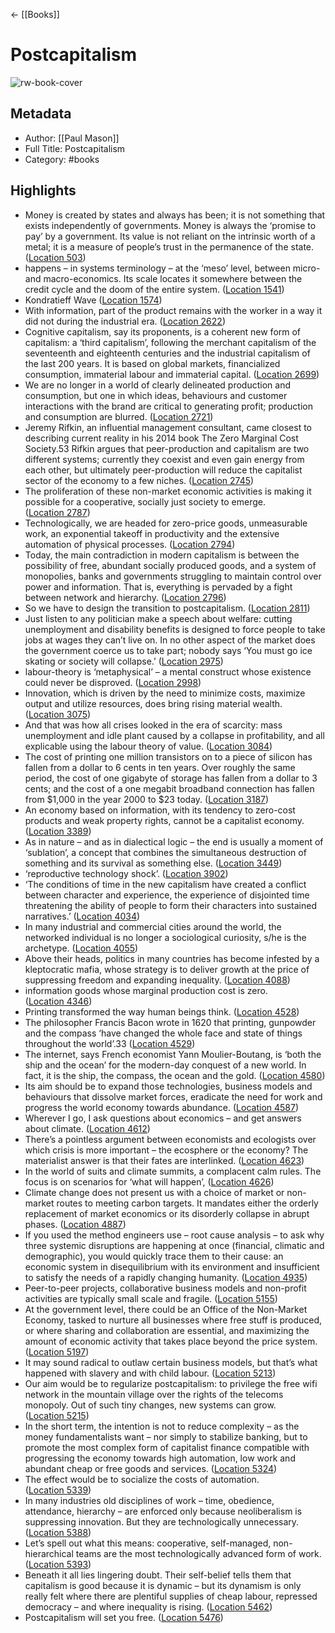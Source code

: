← [[Books]]


# Postcapitalism
![rw-book-cover](https://images-na.ssl-images-amazon.com/images/I/61Gd1NvkmlL._SL200_.jpg)

## Metadata
- Author: [[Paul Mason]]
- Full Title: Postcapitalism
- Category: #books

## Highlights
- Money is created by states and always has been; it is not something that exists independently of governments. Money is always the ‘promise to pay’ by a government. Its value is not reliant on the intrinsic worth of a metal; it is a measure of people’s trust in the permanence of the state. ([Location 503](https://readwise.io/to_kindle?action=open&asin=B011I42XQ0&location=503))
- happens – in systems terminology – at the ‘meso’ level, between micro- and macro-economics. Its scale locates it somewhere between the credit cycle and the doom of the entire system. ([Location 1541](https://readwise.io/to_kindle?action=open&asin=B011I42XQ0&location=1541))
- Kondratieff Wave ([Location 1574](https://readwise.io/to_kindle?action=open&asin=B011I42XQ0&location=1574))
- With information, part of the product remains with the worker in a way it did not during the industrial era. ([Location 2622](https://readwise.io/to_kindle?action=open&asin=B011I42XQ0&location=2622))
- Cognitive capitalism, say its proponents, is a coherent new form of capitalism: a ‘third capitalism’, following the merchant capitalism of the seventeenth and eighteenth centuries and the industrial capitalism of the last 200 years. It is based on global markets, financialized consumption, immaterial labour and immaterial capital. ([Location 2699](https://readwise.io/to_kindle?action=open&asin=B011I42XQ0&location=2699))
- We are no longer in a world of clearly delineated production and consumption, but one in which ideas, behaviours and customer interactions with the brand are critical to generating profit; production and consumption are blurred. ([Location 2721](https://readwise.io/to_kindle?action=open&asin=B011I42XQ0&location=2721))
- Jeremy Rifkin, an influential management consultant, came closest to describing current reality in his 2014 book The Zero Marginal Cost Society.53 Rifkin argues that peer-production and capitalism are two different systems; currently they coexist and even gain energy from each other, but ultimately peer-production will reduce the capitalist sector of the economy to a few niches. ([Location 2745](https://readwise.io/to_kindle?action=open&asin=B011I42XQ0&location=2745))
- The proliferation of these non-market economic activities is making it possible for a cooperative, socially just society to emerge. ([Location 2787](https://readwise.io/to_kindle?action=open&asin=B011I42XQ0&location=2787))
- Technologically, we are headed for zero-price goods, unmeasurable work, an exponential takeoff in productivity and the extensive automation of physical processes. ([Location 2794](https://readwise.io/to_kindle?action=open&asin=B011I42XQ0&location=2794))
- Today, the main contradiction in modern capitalism is between the possibility of free, abundant socially produced goods, and a system of monopolies, banks and governments struggling to maintain control over power and information. That is, everything is pervaded by a fight between network and hierarchy. ([Location 2796](https://readwise.io/to_kindle?action=open&asin=B011I42XQ0&location=2796))
- So we have to design the transition to postcapitalism. ([Location 2811](https://readwise.io/to_kindle?action=open&asin=B011I42XQ0&location=2811))
- Just listen to any politician make a speech about welfare: cutting unemployment and disability benefits is designed to force people to take jobs at wages they can’t live on. In no other aspect of the market does the government coerce us to take part; nobody says ‘You must go ice skating or society will collapse.’ ([Location 2975](https://readwise.io/to_kindle?action=open&asin=B011I42XQ0&location=2975))
- labour-theory is ‘metaphysical’ – a mental construct whose existence could never be disproved. ([Location 2998](https://readwise.io/to_kindle?action=open&asin=B011I42XQ0&location=2998))
- Innovation, which is driven by the need to minimize costs, maximize output and utilize resources, does bring rising material wealth. ([Location 3075](https://readwise.io/to_kindle?action=open&asin=B011I42XQ0&location=3075))
- And that was how all crises looked in the era of scarcity: mass unemployment and idle plant caused by a collapse in profitability, and all explicable using the labour theory of value. ([Location 3084](https://readwise.io/to_kindle?action=open&asin=B011I42XQ0&location=3084))
- The cost of printing one million transistors on to a piece of silicon has fallen from a dollar to 6 cents in ten years. Over roughly the same period, the cost of one gigabyte of storage has fallen from a dollar to 3 cents; and the cost of a one megabit broadband connection has fallen from $1,000 in the year 2000 to $23 today. ([Location 3187](https://readwise.io/to_kindle?action=open&asin=B011I42XQ0&location=3187))
- An economy based on information, with its tendency to zero-cost products and weak property rights, cannot be a capitalist economy. ([Location 3389](https://readwise.io/to_kindle?action=open&asin=B011I42XQ0&location=3389))
- As in nature – and as in dialectical logic – the end is usually a moment of ‘sublation’, a concept that combines the simultaneous destruction of something and its survival as something else. ([Location 3449](https://readwise.io/to_kindle?action=open&asin=B011I42XQ0&location=3449))
- ‘reproductive technology shock’. ([Location 3902](https://readwise.io/to_kindle?action=open&asin=B011I42XQ0&location=3902))
- ‘The conditions of time in the new capitalism have created a conflict between character and experience, the experience of disjointed time threatening the ability of people to form their characters into sustained narratives.’ ([Location 4034](https://readwise.io/to_kindle?action=open&asin=B011I42XQ0&location=4034))
- In many industrial and commercial cities around the world, the networked individual is no longer a sociological curiosity, s/he is the archetype. ([Location 4055](https://readwise.io/to_kindle?action=open&asin=B011I42XQ0&location=4055))
- Above their heads, politics in many countries has become infested by a kleptocratic mafia, whose strategy is to deliver growth at the price of suppressing freedom and expanding inequality. ([Location 4088](https://readwise.io/to_kindle?action=open&asin=B011I42XQ0&location=4088))
- information goods whose marginal production cost is zero. ([Location 4346](https://readwise.io/to_kindle?action=open&asin=B011I42XQ0&location=4346))
- Printing transformed the way human beings think. ([Location 4528](https://readwise.io/to_kindle?action=open&asin=B011I42XQ0&location=4528))
- The philosopher Francis Bacon wrote in 1620 that printing, gunpowder and the compass ‘have changed the whole face and state of things throughout the world’.33 ([Location 4529](https://readwise.io/to_kindle?action=open&asin=B011I42XQ0&location=4529))
- The internet, says French economist Yann Moulier-Boutang, is ‘both the ship and the ocean’ for the modern-day conquest of a new world. In fact, it is the ship, the compass, the ocean and the gold. ([Location 4580](https://readwise.io/to_kindle?action=open&asin=B011I42XQ0&location=4580))
- Its aim should be to expand those technologies, business models and behaviours that dissolve market forces, eradicate the need for work and progress the world economy towards abundance. ([Location 4587](https://readwise.io/to_kindle?action=open&asin=B011I42XQ0&location=4587))
- Wherever I go, I ask questions about economics – and get answers about climate. ([Location 4612](https://readwise.io/to_kindle?action=open&asin=B011I42XQ0&location=4612))
- There’s a pointless argument between economists and ecologists over which crisis is more important – the ecosphere or the economy? The materialist answer is that their fates are interlinked. ([Location 4623](https://readwise.io/to_kindle?action=open&asin=B011I42XQ0&location=4623))
- In the world of suits and climate summits, a complacent calm rules. The focus is on scenarios for ‘what will happen’, ([Location 4626](https://readwise.io/to_kindle?action=open&asin=B011I42XQ0&location=4626))
- Climate change does not present us with a choice of market or non-market routes to meeting carbon targets. It mandates either the orderly replacement of market economics or its disorderly collapse in abrupt phases. ([Location 4887](https://readwise.io/to_kindle?action=open&asin=B011I42XQ0&location=4887))
- If you used the method engineers use – root cause analysis – to ask why three systemic disruptions are happening at once (financial, climatic and demographic), you would quickly trace them to their cause: an economic system in disequilibrium with its environment and insufficient to satisfy the needs of a rapidly changing humanity. ([Location 4935](https://readwise.io/to_kindle?action=open&asin=B011I42XQ0&location=4935))
- Peer-to-peer projects, collaborative business models and non-profit activities are typically small scale and fragile. ([Location 5155](https://readwise.io/to_kindle?action=open&asin=B011I42XQ0&location=5155))
- At the government level, there could be an Office of the Non-Market Economy, tasked to nurture all businesses where free stuff is produced, or where sharing and collaboration are essential, and maximizing the amount of economic activity that takes place beyond the price system. ([Location 5197](https://readwise.io/to_kindle?action=open&asin=B011I42XQ0&location=5197))
- It may sound radical to outlaw certain business models, but that’s what happened with slavery and with child labour. ([Location 5213](https://readwise.io/to_kindle?action=open&asin=B011I42XQ0&location=5213))
- Our aim would be to regularize postcapitalism: to privilege the free wifi network in the mountain village over the rights of the telecoms monopoly. Out of such tiny changes, new systems can grow. ([Location 5215](https://readwise.io/to_kindle?action=open&asin=B011I42XQ0&location=5215))
- In the short term, the intention is not to reduce complexity – as the money fundamentalists want – nor simply to stabilize banking, but to promote the most complex form of capitalist finance compatible with progressing the economy towards high automation, low work and abundant cheap or free goods and services. ([Location 5324](https://readwise.io/to_kindle?action=open&asin=B011I42XQ0&location=5324))
- The effect would be to socialize the costs of automation. ([Location 5339](https://readwise.io/to_kindle?action=open&asin=B011I42XQ0&location=5339))
- In many industries old disciplines of work – time, obedience, attendance, hierarchy – are enforced only because neoliberalism is suppressing innovation. But they are technologically unnecessary. ([Location 5388](https://readwise.io/to_kindle?action=open&asin=B011I42XQ0&location=5388))
- Let’s spell out what this means: cooperative, self-managed, non-hierarchical teams are the most technologically advanced form of work. ([Location 5393](https://readwise.io/to_kindle?action=open&asin=B011I42XQ0&location=5393))
- Beneath it all lies lingering doubt. Their self-belief tells them that capitalism is good because it is dynamic – but its dynamism is only really felt where there are plentiful supplies of cheap labour, repressed democracy – and where inequality is rising. ([Location 5462](https://readwise.io/to_kindle?action=open&asin=B011I42XQ0&location=5462))
- Postcapitalism will set you free. ([Location 5476](https://readwise.io/to_kindle?action=open&asin=B011I42XQ0&location=5476))
